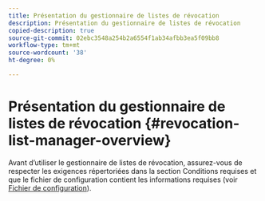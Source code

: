 ```yaml
---
title: Présentation du gestionnaire de listes de révocation
description: Présentation du gestionnaire de listes de révocation
copied-description: true
source-git-commit: 02ebc3548a254b2a6554f1ab34afbb3ea5f09bb8
workflow-type: tm+mt
source-wordcount: '38'
ht-degree: 0%

---
```


# Présentation du gestionnaire de listes de révocation {#revocation-list-manager-overview}

Avant d’utiliser le gestionnaire de listes de révocation, assurez-vous de respecter les exigences répertoriées dans la section Conditions requises et que le fichier de configuration contient les informations requises (voir [Fichier de configuration](../policy-revocation-list-manager/revocation-config-file-props.md)).
